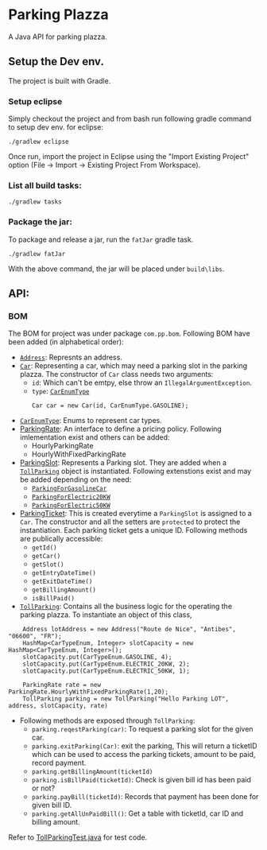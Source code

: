 # Parking Plazza
A Java API for parking plazza.


## Setup the Dev env.

The project is built with Gradle. 

### Setup eclipse

Simply checkout the project and from bash run following gradle command to setup dev env. for eclipse:

```./gradlew eclipse```

Once run, import the project in Eclipse using the "Import Existing Project" option (File -> Import -> Existing Project From Workspace).

### List all build tasks:

```./gradlew tasks```

### Package the jar:

To package and release a jar, run the `fatJar`  gradle task.


```./gradlew fatJar```

With the above command, the jar will be placed under `build\libs`.

## API:

### BOM

The BOM for project was under package `com.pp.bom`.  Following BOM have been added (in alphabetical order): 
* [`Address`](https://github.com/pranav8494/parkingPlazza/blob/master/src/main/java/com/pp/bom/Address.java): Represnts an address.
* [`Car`](https://github.com/pranav8494/parkingPlazza/blob/master/src/main/java/com/pp/bom/vehicle/Car.java): Representing a car, which may need a parking slot in the parking plazza. The constructor of `Car` class needs two arguments:
  * `id`: Which can't be emtpy, else throw an `IllegalArgumentException`.
  * `type`: [`CarEnumType`](https://github.com/pranav8494/parkingPlazza/blob/master/src/main/java/com/pp/bom/CarTypeEnum.java)
	```
	Car car = new Car(id, CarEnumType.GASOLINE);
	```
* [`CarEnumType`](https://github.com/pranav8494/parkingPlazza/blob/master/src/main/java/com/pp/bom/CarTypeEnum.java): Enums to represent car types.
* [ParkingRate](https://github.com/pranav8494/parkingPlazza/blob/master/src/main/java/com/pp/bom/pricingPolicy/ParkingRate.java): An interface to define a pricing policy. Following imlementation exist and others can be added:
 	* HourlyParkingRate
 	* HourlyWithFixedParkingRate
* [ParkingSlot](https://github.com/pranav8494/parkingPlazza/blob/master/src/main/java/com/pp/bom/parking/ParkingSlot.java): Represents a Parking slot. They are added when a [`TollParking`](https://github.com/pranav8494/parkingPlazza/blob/master/src/main/java/com/pp/bom/TollParking.java) object is instantiated. Following extenstions exist and may be added depending on the need:
 	* [`ParkingForGasolineCar`](https://github.com/pranav8494/parkingPlazza/blob/master/src/main/java/com/pp/bom/parking/ParkingForGasolineCar.java)
 	* [`ParkingForElectric20KW`](https://github.com/pranav8494/parkingPlazza/blob/master/src/main/java/com/pp/bom/parking/ParkingForElectric20KW.java)
 	* [`ParkingForElectric50KW`](https://github.com/pranav8494/parkingPlazza/blob/master/src/main/java/com/pp/bom/parking/ParkingForElectric50KW.java)
* [ParkingTicket](https://github.com/pranav8494/parkingPlazza/blob/master/src/main/java/com/pp/bom/ParkingTicket.java): This is created everytime a `ParkingSlot` is assigned to a `Car`. The constructor and all the setters are `protected` to protect the instantiation. Each parking ticket gets a unique ID. Following methods are publically accessible:
  * `getId()`
  * `getCar()`
  * `getSlot()` 
  * `getEntryDateTime()`
  * `getExitDateTime()`
  * `getBillingAmount()`
  * `isBillPaid()`
* [`TollParking`](https://github.com/pranav8494/parkingPlazza/blob/master/src/main/java/com/pp/bom/TollParking.java): Contains all the business logic for the operating the parking plazza. To instantiate an object of this class,

```
	Address lotAddress = new Address("Route de Nice", "Antibes", "06600", "FR");
	HashMap<CarTypeEnum, Integer> slotCapacity = new HashMap<CarTypeEnum, Integer>();
	slotCapacity.put(CarTypeEnum.GASOLINE, 4);
	slotCapacity.put(CarTypeEnum.ELECTRIC_20KW, 2);
	slotCapacity.put(CarTypeEnum.ELECTRIC_50KW, 1);

	ParkingRate rate = new ParkingRate.HourlyWithFixedParkingRate(1,20);
	TollParking parking = new TollParking("Hello Parking LOT", address, slotCapacity, rate)
```

* Following methods are exposed through `TollParking`: 
	* ```parking.reqestParking(car)```: To request a parking slot for the given car.
	* ```parking.exitParking(Car)```: exit the parking, This will return a ticketID which can be used to access the parking tickets, amount to be paid, record payment.
	* ```parking.getBillingAmount(ticketId)```
	* ```parking.isBillPaid(ticketId)```: Check is given bill id has been paid or not?
	* ```parking.payBill(ticketId)```: Records that payment has been done for given bill ID.
	* ```parking.getAllUnPaidBill()```: Get a table with ticketId, car ID and billing amount.


  
Refer to [TollParkingTest.java](https://github.com/pranav8494/parkingPlazza/blob/master/src/test/java/com/pp/TollParkingTest.java) for test code.

